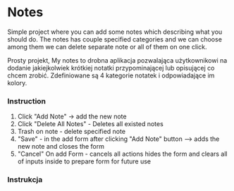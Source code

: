 # Notes
Simple project where you can add some notes which describing what you should do. The notes has couple specified categories and we can choose among them we can delete separate note or all of them on one click.

Prosty projekt, My notes to drobna aplikacja pozwalająca użytkownikowi na dodanie jakiejkolwiek krótkiej notatki przypominającej lub opisującej co chcem zrobić. Zdefiniowane są 4 kategorie notatek i odpowiadające im kolory.

### Instruction
1. Click "Add Note" -> add the new note
2. Click "Delete All Notes" - Deletes all existed notes
3. Trash on note - delete specified note
4. "Save" - in the add form after clicking "Add Note" button --> adds the new note and closes the form 
5. "Cancel" On add Form - cancels all actions hides the form and clears all of inputs inside to prepare form for future use

### Instrukcja